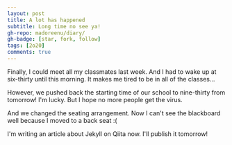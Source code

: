 ```yaml
---
layout: post
title: A lot has happened
subtitle: Long time no see ya!
gh-repo: madoreenu/diary/
gh-badge: [star, fork, follow]
tags: [2o20]
comments: true
---
```

Finally, I could meet all my classmates last week.
And I had to wake up at six-thirty until this morning.
It makes me tired to be in all of the classes...

However, we pushed back the starting time of our school to nine-thirty from tomorrow!
I'm lucky. But I hope no more people get the virus.

And we changed the seating arrangement.
Now I can't see the blackboard well because I moved to a back seat :(

I'm writing an article about Jekyll on Qiita now.
I'll publish it tomorrow!
